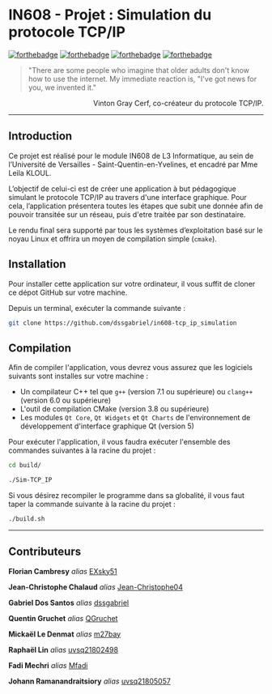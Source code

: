 # IN608 - Projet : Simulation du protocole TCP/IP

[![forthebadge](https://forthebadge.com/images/badges/made-with-c-plus-plus.svg)](http://forthebadge.com) [![forthebadge](https://forthebadge.com/images/badges/powered-by-qt.svg)](http://forthebadge.com) [![forthebadge](https://forthebadge.com/images/badges/not-a-bug-a-feature.svg)](http://forthebadge.com) [![forthebadge](https://forthebadge.com/images/badges/powered-by-black-magic.svg)](http://forthebadge.com)

> "There are some people who imagine that older adults don't know how to use the internet. My immediate reaction is, "I've got news for you, we invented it."

<p align="right">
  Vinton Gray Cerf, co-créateur du protocole TCP/IP.
</p>

--------
## Introduction
Ce projet est réalisé pour le module IN608 de L3 Informatique, au sein de l’Université de Versailles - Saint-Quentin-en-Yvelines, et encadré par Mme Leila KLOUL.

L’objectif de celui-ci est de créer une application à but pédagogique simulant le protocole TCP/IP au travers d'une interface graphique.
Pour cela, l’application présentera toutes les étapes que subit une donnée afin de pouvoir transitée sur un réseau, puis d'etre traitée par son destinataire.

Le rendu final sera supporté par tous les systèmes d’exploitation basé sur le noyau Linux et offrira un moyen de compilation simple (`cmake`).

## Installation
Pour installer cette application sur votre ordinateur, il vous suffit de cloner ce dépot GitHub sur votre machine.

Depuis un terminal, exécuter la commande suivante :
```sh
git clone https://github.com/dssgabriel/in608-tcp_ip_simulation
```

## Compilation

Afin de compiler l'application, vous devrez vous assurez que les logiciels suivants sont installes sur votre machine :
- Un compilateur C++ tel que `g++` (version 7.1 ou supérieure) ou `clang++` (version 6.0 ou supérieure)
- L'outil de compilation CMake (version 3.8 ou supérieure)
- Les modules `Qt Core`, `Qt Widgets` et `Qt Charts` de l'environnement de développement d'interface graphique Qt (version 5)

Pour exécuter l'application, il vous faudra exécuter l'ensemble des commandes suivantes à la racine du projet :
```sh
cd build/

./Sim-TCP_IP
```

Si vous désirez recompiler le programme dans sa globalité, il vous faut taper la commande suivante à la racine du projet :
```sh
./build.sh
 ```

-------

## Contributeurs

**Florian Cambresy** _alias_ [EXsky51](https://github.com/EXsky51)

**Jean-Christophe Chalaud** _alias_ [Jean-Christophe04](https://github.com/Jean-Christophe04)

**Gabriel Dos Santos** _alias_ [dssgabriel](https://github.com/dssgabriel)

**Quentin Gruchet** _alias_ [QGruchet](https://github.com/QGruchet)

**Mickaël Le Denmat** _alias_ [m27bay](https://github.com/m27bay) 

**Raphaël Lin** _alias_ [uvsq21802498](https://github.com/uvsq21802498)

**Fadi Mechri** _alias_ [Mfadi](https://github.com/uvsq21603504)

**Johann Ramanandraitsiory** _alias_ [uvsq21805057](https://github.com/uvsq21805057)
